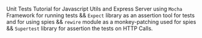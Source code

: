 Unit Tests Tutorial for Javascript Utils and Express Server using ```Mocha``` Framework for running tests && ```Expect``` library as an assertion tool for tests and for using spies && ```rewire``` module as a monkey-patching used for spies && ```Supertest``` library for assertion the tests on HTTP Calls.
